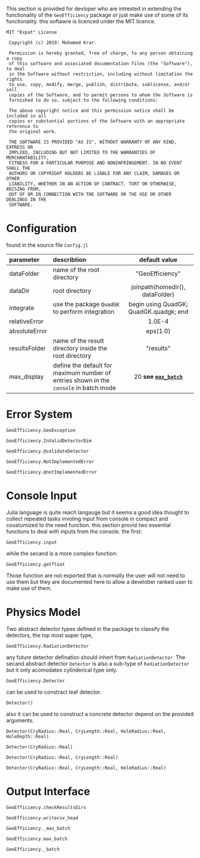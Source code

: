 This section is provided for devloper who are intrested in extending the functionality of the `GeoEfficiency` package or just make use of some of its functionality. this softawre is licenced under
the MIT licence. 

```
MIT "Expat" License

 Copyright (c) 2019: Mohamed Krar.
 
 Permission is hereby granted, free of charge, to any person obtaining a copy
 of this software and associated documentation files (the "Software"), to deal
 in the Software without restriction, including without limitation the rights
 to use, copy, modify, merge, publish, distribute, sublicense, and/or sell
 copies of the Software, and to permit persons to whom the Software is
 furnished to do so, subject to the following conditions:
 
 The above copyright notice and this permission notice shall be included in all
 copies or substantial portions of the Software with an appropriate reference to 
 the original work.
 
 THE SOFTWARE IS PROVIDED "AS IS", WITHOUT WARRANTY OF ANY KIND, EXPRESS OR
 IMPLIED, INCLUDING BUT NOT LIMITED TO THE WARRANTIES OF MERCHANTABILITY,
 FITNESS FOR A PARTICULAR PURPOSE AND NONINFRINGEMENT. IN NO EVENT SHALL THE
 AUTHORS OR COPYRIGHT HOLDERS BE LIABLE FOR ANY CLAIM, DAMAGES OR OTHER
 LIABILITY, WHETHER IN AN ACTION OF CONTRACT, TORT OR OTHERWISE, ARISING FROM,
 OUT OF OR IN CONNECTION WITH THE SOFTWARE OR THE USE OR OTHER DEALINGS IN THE
 SOFTWARE.
```

# Configuration

found in the source file `Config.jl`

parameter | describtion| default value
:----------|:------------|:--------------:
dataFolder | name of the root directory | "GeoEfficiency"
dataDir    |  root directory            | joinpath(homedir(), dataFolder)
integrate  |  use the package `QuadGK` to perform integration | begin using QuadGK; QuadGK.quadgk; end
relativeError |                         | 1.0E-4  
absoluteError |                         | eps(1.0)
resultsFolder | name of the result directory inside the root directory | "results"  
max_display   | define the default for maximum number of entries shown in the `console` in batch mode | 20 **see [`max_batch`](@ref)**

# Error System

```@docs
GeoEfficiency.GeoException
```

```@docs
GeoEfficiency.InValidDetectorDim
```

```@docs
GeoEfficiency.@validateDetector
```

```@docs
GeoEfficiency.NotImplementedError
```

```@docs
GeoEfficiency.@notImplementedError

```

# Console Input
Julia language is quite reach langauge but it seems a good idea thought to collect repeated tasks involing input from console in compact and coustumized to the need function.
this section provid two essential functions to deal with inputs from the console. the first:

```@docs
GeoEfficiency.input
```

while the secand is a more complex function:

```@docs
GeoEfficiency.getfloat
```

Those function are not exported that is normally the user will not need to use them but they are documented here to allow a develober ranked user to make use of them.

# Physics Model

Two abstract detector types defined in the package to classify the detectors, the top most super type,

```@docs
GeoEfficiency.RadiationDetector
```

any future detector defination should inhert from `RadiationDetector`. The secand abstract detector   `Detector` is also a sub-type of `RadiationDetector` but it only acomodates cylinderical type only.

```@docs
GeoEfficiency.Detector
```

can be used to constract leaf detector.

```@docs
Detector()
```

also it can be used to construct a concrete detector depend on the provided arguments.

```@docs
Detector(CryRadius::Real, CryLength::Real, HoleRadius::Real, HoleDepth::Real)
```

```@docs
Detector(CryRadius::Real)
```

```@docs
Detector(CryRadius::Real, CryLength::Real)
```

```@docs
Detector(CryRadius::Real, CryLength::Real, HoleRadius::Real)
```

# Output Interface

```@docs
GeoEfficiency.checkResultsDirs
```

```@docs
GeoEfficiency.writecsv_head
```

```@docs
GeoEfficiency._max_batch
```

```@docs
GeoEfficiency.max_batch
```

```@docs
GeoEfficiency._batch
```